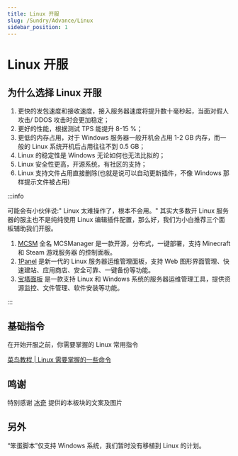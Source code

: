 ```yaml
---
title: Linux 开服
slug: /Sundry/Advance/Linux
sidebar_position: 1
---
```


# Linux 开服

## 为什么选择 Linux 开服

1. 更快的发包速度和接收速度，接入服务器速度将提升数十毫秒起，当面对假人攻击/ DDOS 攻击时会更加稳定；
2. 更好的性能，根据测试 TPS 能提升 8-15 %；
3. 更低的内存占用，对于 Windows 服务器一般开机会占用 1-2 GB 内存，而一般的 Linux 系统开机后占用往往不到 0.5 GB；
4. Linux 的稳定性是 Windows 无论如何也无法比拟的；
5. Linux 安全性更高，开源系统，有社区的支持；
6. Linux 支持文件占用直接删除(也就是说可以自动更新插件，不像 Windows 那样提示文件被占用)

:::info

可能会有小伙伴说:" Linux 太难操作了，根本不会用。" 其实大多数开 Linux 服务器的服主也不是纯纯使用 Linux 编辑插件配置，那么好，我们为小白推荐三个面板辅助我们开服。

1. [MCSM](https://docs.mcsmanager.com/zh_cn/) 全名 MCSManager 是一款开源，分布式，一键部署，支持 Minecraft 和 Steam 游戏服务器 的控制面板。
2. [1Panel](https://1panel.cn/) 是新一代的 Linux 服务器运维管理面板，支持 Web 图形界面管理、快速建站、应用商店、安全可靠、一键备份等功能。
3. [宝塔面板](https://www.bt.cn/) 是一款支持 Linux 和 Windows 系统的服务器运维管理工具，提供资源监控、文件管理、软件安装等功能。

:::

## 基础指令

在开始开服之前，你需要掌握的 Linux 常用指令

[菜鸟教程 | Linux 需要掌握的一些命令](https://www.runoob.com/w3cnote/linux-useful-command.html)

## 鸣谢

特别感谢 [冰奇](https://github.com/IceBingQI) 提供的本板块的文案及图片

## 另外

“笨蛋脚本”仅支持 Windows 系统，我们暂时没有移植到 Linux 的计划。
